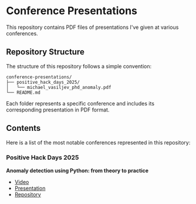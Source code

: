 # Conference Presentations

This repository contains PDF files of presentations I've given at various conferences.

## Repository Structure

The structure of this repository follows a simple convention: 

```
conference-presentations/
├── positive_hack_days_2025/
│   └── michael_vasiljev_phd_anomaly.pdf
└── README.md
```

Each folder represents a specific conference and includes its corresponding presentation in PDF format. 

## Contents 

Here is a list of the most notable conferences represented in this repository: 

### Positive Hack Days 2025

**Anomaly detection using Python: from theory to practice**

* [Video](https://www.youtube.com/watch?v=yt55PeVFNyk) 
* [Presentation](positive_hack_days_2025/michael_vasiljev_phd_anomaly.pdf)
* [Repository](https://github.com/onixlas/phd-2025-anomaly-detection)
